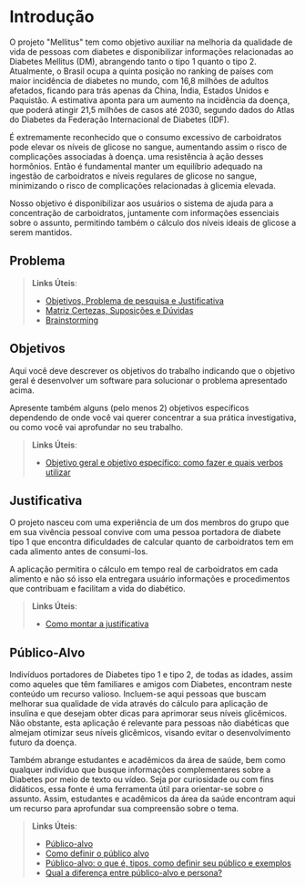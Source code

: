 # Introdução

O projeto "Mellitus" tem como objetivo auxiliar na melhoria da qualidade de vida de pessoas com diabetes e disponibilizar informações relacionadas ao Diabetes Mellitus (DM), abrangendo tanto o tipo 1 quanto o tipo 2. Atualmente, o Brasil ocupa a quinta posição no ranking de países com maior incidência de diabetes no mundo, com 16,8 milhões de adultos afetados, ficando para trás apenas da China, Índia, Estados Unidos e Paquistão. A estimativa aponta para um aumento na incidência da doença, que poderá atingir 21,5 milhões de casos até 2030, segundo dados do Atlas do Diabetes da Federação Internacional de Diabetes (IDF).

É extremamente reconhecido que o consumo excessivo de carboidratos pode elevar os níveis de glicose no sangue, aumentando assim o risco de complicações associadas à doença. uma resistência à ação desses hormônios. Então é fundamental manter um equilíbrio adequado na ingestão de carboidratos e níveis regulares de glicose no sangue, minimizando o risco de complicações relacionadas à glicemia elevada.

Nosso objetivo é disponibilizar aos usuários o sistema de ajuda para a concentração de carboidratos, juntamente com informações essenciais sobre o assunto, permitindo também o cálculo dos níveis ideais de glicose a serem mantidos.


## Problema






   
> **Links Úteis**:
> - [Objetivos, Problema de pesquisa e Justificativa](https://medium.com/@versioparole/objetivos-problema-de-pesquisa-e-justificativa-c98c8233b9c3)
> - [Matriz Certezas, Suposições e Dúvidas](https://medium.com/educa%C3%A7%C3%A3o-fora-da-caixa/matriz-certezas-suposi%C3%A7%C3%B5es-e-d%C3%BAvidas-fa2263633655)
> - [Brainstorming](https://www.euax.com.br/2018/09/brainstorming/)

## Objetivos

Aqui você deve descrever os objetivos do trabalho indicando que o objetivo geral é desenvolver um software para solucionar o problema apresentado acima. 

Apresente também alguns (pelo menos 2) objetivos específicos dependendo de onde você vai querer concentrar a sua prática investigativa, ou como você vai aprofundar no seu trabalho.
 
> **Links Úteis**:
> - [Objetivo geral e objetivo específico: como fazer e quais verbos utilizar](https://blog.mettzer.com/diferenca-entre-objetivo-geral-e-objetivo-especifico/)

## Justificativa

O projeto nasceu com uma experiência de um dos membros do grupo que em sua vivência pessoal convive com uma pessoa portadora de diabete tipo 1 que encontra dificuldades de calcular quanto de carboidratos tem em cada alimento antes de consumi-los.

A aplicação permitira o cálculo em tempo real de carboidratos em cada alimento e não só isso ela entregara usuário informações e procedimentos que contribuam e facilitam a vida do diabético.

> **Links Úteis**:
> - [Como montar a justificativa](https://guiadamonografia.com.br/como-montar-justificativa-do-tcc/)

## Público-Alvo

Indivíduos portadores de Diabetes tipo 1 e tipo 2, de todas as idades, assim como aqueles que têm familiares e amigos com Diabetes, encontram neste conteúdo um recurso valioso. Incluem-se aqui pessoas que buscam melhorar sua qualidade de vida através do cálculo para aplicação de insulina e que desejam obter dicas para aprimorar seus níveis glicêmicos. Não obstante, esta aplicação é relevante para pessoas não diabéticas que almejam otimizar seus níveis glicêmicos, visando evitar o desenvolvimento futuro da doença.

Também abrange estudantes e acadêmicos da área de saúde, bem como qualquer indivíduo que busque informações complementares sobre a Diabetes por meio de texto ou vídeo. Seja por curiosidade ou com fins didáticos, essa fonte é uma ferramenta útil para orientar-se sobre o assunto. Assim, estudantes e acadêmicos da área da saúde encontram aqui um recurso para aprofundar sua compreensão sobre o tema.

> **Links Úteis**:
> - [Público-alvo](https://blog.hotmart.com/pt-br/publico-alvo/)
> - [Como definir o público alvo](https://exame.com/pme/5-dicas-essenciais-para-definir-o-publico-alvo-do-seu-negocio/)
> - [Público-alvo: o que é, tipos, como definir seu público e exemplos](https://klickpages.com.br/blog/publico-alvo-o-que-e/)
> - [Qual a diferença entre público-alvo e persona?](https://rockcontent.com/blog/diferenca-publico-alvo-e-persona/)
